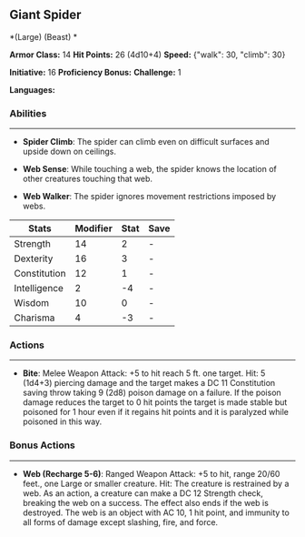 ## Giant Spider
*(Large) (Beast) *

**Armor Class:** 14
**Hit Points:** 26 (4d10+4)
**Speed:** {"walk": 30, "climb": 30}

**Initiative:** 16
**Proficiency Bonus:**
**Challenge:** 1

**Languages:** 

### Abilities
 --- 
- **Spider Climb**: The spider can climb even on difficult surfaces and upside down on ceilings.

- **Web Sense**: While touching a web, the spider knows the location of other creatures touching that web.

- **Web Walker**: The spider ignores movement restrictions imposed by webs.



| Stats | Modifier | Stat | Save
| ---- | ---- | ---- | ---- |
| Strength | 14 | 2 | - |
| Dexterity | 16 | 3 | - |
| Constitution | 12 | 1 | - |
| Intelligence | 2 | -4 | - |
| Wisdom | 10 | 0 | - |
| Charisma | 4 | -3 | - |

### Actions
 --- 
- **Bite**: Melee Weapon Attack: +5 to hit  reach 5 ft.  one target. Hit: 5 (1d4+3) piercing damage and the target makes a DC 11 Constitution saving throw  taking 9 (2d8) poison damage on a failure. If the poison damage reduces the target to 0 hit points  the target is made stable but poisoned for 1 hour  even if it regains hit points  and it is paralyzed while poisoned in this way.

### Bonus Actions
 --- 
- **Web (Recharge 5-6)**: Ranged Weapon Attack: +5 to hit, range 20/60 feet., one Large or smaller creature. Hit: The creature is restrained by a web. As an action, a creature can make a DC 12 Strength check, breaking the web on a success. The effect also ends if the web is destroyed. The web is an object with AC 10, 1 hit point, and immunity to all forms of damage except slashing, fire, and force.

